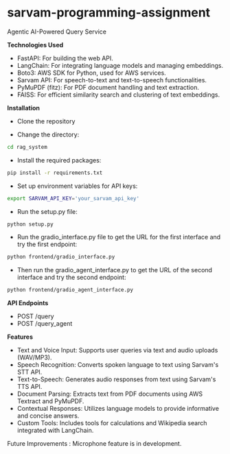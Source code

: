 # sarvam-programming-assignment
Agentic AI-Powered Query Service


**Technologies Used**
- FastAPI: For building the web API.
- LangChain: For integrating language models and managing embeddings.
- Boto3: AWS SDK for Python, used for AWS services.
- Sarvam API: For speech-to-text and text-to-speech functionalities.
- PyMuPDF (fitz): For PDF document handling and text extraction.
- FAISS: For efficient similarity search and clustering of text embeddings.


**Installation**
- Clone the repository

- Change the directory:
```bash
cd rag_system
```

- Install the required packages:
```bash  
pip install -r requirements.txt
```

- Set up environment variables for API keys:
```bash
export SARVAM_API_KEY='your_sarvam_api_key'
```

- Run the setup.py file:
```bash  
python setup.py
```

- Run the gradio_interface.py file to get the URL for the first interface and try the first endpoint:
```bash  
python frontend/gradio_interface.py
```

- Then run the gradio_agent_interface.py to get the URL of the second interface and try the second endpoint:
```bash  
python frontend/gradio_agent_interface.py
```

**API Endpoints**
- POST /query
- POST /query_agent

**Features**
- Text and Voice Input: Supports user queries via text and audio uploads (WAV/MP3).
- Speech Recognition: Converts spoken language to text using Sarvam's STT API.
- Text-to-Speech: Generates audio responses from text using Sarvam's TTS API.
- Document Parsing: Extracts text from PDF documents using AWS Textract and PyMuPDF.
- Contextual Responses: Utilizes language models to provide informative and concise answers.
- Custom Tools: Includes tools for calculations and Wikipedia search integrated with LangChain.

Future Improvements : Microphone feature is in development.
